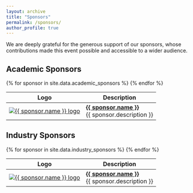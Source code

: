 ```yaml
---
layout: archive
title: "Sponsors"
permalink: /sponsors/
author_profile: true
---
```


We are deeply grateful for the generous support of our sponsors, whose contributions made this event possible and accessible to a wider audience.

## Academic Sponsors

<table>
  <thead>
    <tr>
      <th class="sr-only">Logo</th>
      <th class="sr-only">Description</th>
    </tr>
  </thead>
  <tbody>
    {% for sponsor in site.data.academic_sponsors %}
    <tr>
      <td>
        <a href="{{ sponsor.url }}" target="_blank" rel="noopener">
          <img src="{{ sponsor.logo | relative_url }}" alt="{{ sponsor.name }} logo" style="max-height:60px;" />
        </a>
      </td>
      <td>
        <strong><a href="{{ sponsor.url }}" target="_blank" rel="noopener">{{ sponsor.name }}</a></strong><br/>
        {{ sponsor.description }}
      </td>
    </tr>
    {% endfor %}
  </tbody>
</table>

## Industry Sponsors

<table>
  <thead>
    <tr>
      <th class="sr-only">Logo</th>
      <th class="sr-only">Description</th>
    </tr>
  </thead>
  <tbody>
    {% for sponsor in site.data.industry_sponsors %}
    <tr>
      <td>
        <a href="{{ sponsor.url }}" target="_blank" rel="noopener">
          <img src="{{ sponsor.logo | relative_url }}" alt="{{ sponsor.name }} logo" style="max-height:60px;" />
        </a>
      </td>
      <td>
        <strong><a href="{{ sponsor.url }}" target="_blank" rel="noopener">{{ sponsor.name }}</a></strong><br/>
        {{ sponsor.description }}
      </td>
    </tr>
    {% endfor %}
  </tbody>
</table>